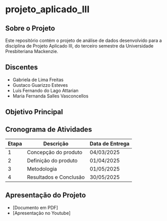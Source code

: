 # projeto_aplicado_III
## Sobre o Projeto
Este repositório contém o projeto de análise de dados desenvolvido para a disciplina de Projeto Aplicado III, do terceiro semestre da Universidade Presbiteriana Mackenzie. 

## Discentes

- Gabriela de Lima Freitas
- Gustaco Guarizzo Esteves
- Luís Fernando do Lago Attarian
- Maria Fernanda Salles Vasconcellos

## Objetivo Principal

## Cronograma de Atividades

| Etapa | Descrição | Data de Entrega |
|-------|-----------|-----------------|
| 1 |  Concepção do produto  | 04/03/2025|
| 2 |  Definição do produto  |  01/04/2025|
| 3 |  Metodologia           | 01/05/2025 |
| 4 |  Resultados e Conclusão| 30/05/2025 |

## Apresentação do Projeto
- [Documento em PDF]
- [Apresentação no Youtube]

